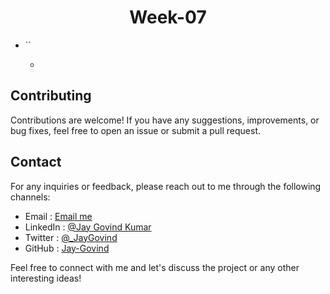 <h1 align="center">Week-07</h1>

- ``

  - 

## Contributing

Contributions are welcome! If you have any suggestions, improvements, or bug fixes, feel free to open an issue or submit a pull request.

## Contact

For any inquiries or feedback, please reach out to me through the following channels:

- Email : [Email me](mailto:govind.iq@gmail.com)
- LinkedIn : [@Jay Govind Kumar](https://www.linkedin.com/in/govind-jay)
- Twitter : [@\_JayGovind](https://twitter.com/_JayGovind)
- GitHub : [Jay-Govind](https://www.github.com/Jay-Govind)

Feel free to connect with me and let's discuss the project or any other interesting ideas!
